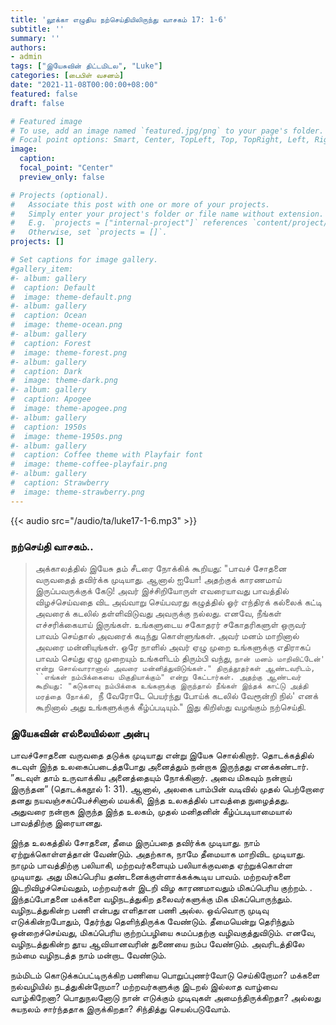 ```yaml
---
title: 'லூக்கா எழுதிய நற்செய்தியிலிருந்து வாசகம் 17: 1-6'
subtitle: ''
summary: ''
authors:
- admin
tags: ["இயேசுவின் திட்டமிடல", "Luke"]
categories: [பைபிள் வசனம்]
date: "2021-11-08T00:00:00+08:00"
featured: false
draft: false

# Featured image
# To use, add an image named `featured.jpg/png` to your page's folder.
# Focal point options: Smart, Center, TopLeft, Top, TopRight, Left, Right, BottomLeft, Bottom, BottomRight
image:
  caption:
  focal_point: "Center"
  preview_only: false

# Projects (optional).
#   Associate this post with one or more of your projects.
#   Simply enter your project's folder or file name without extension.
#   E.g. `projects = ["internal-project"]` references `content/project/deep-learning/index.md`.
#   Otherwise, set `projects = []`.
projects: []

# Set captions for image gallery.
#gallery_item:
#- album: gallery
#  caption: Default
#  image: theme-default.png
#- album: gallery
#  caption: Ocean
#  image: theme-ocean.png
#- album: gallery
#  caption: Forest
#  image: theme-forest.png
#- album: gallery
#  caption: Dark
#  image: theme-dark.png
#- album: gallery
#  caption: Apogee
#  image: theme-apogee.png
#- album: gallery
#  caption: 1950s
#  image: theme-1950s.png
#- album: gallery
#  caption: Coffee theme with Playfair font
#  image: theme-coffee-playfair.png
#- album: gallery
#  caption: Strawberry
#  image: theme-strawberry.png
---
```


{{< audio src="/audio/ta/luke17-1-6.mp3" >}}

###  நற்செய்தி வாசகம்..
> அக்காலத்தில் இயேசு தம் சீடரை நோக்கிக் கூறியது: "பாவச் சோதனை வருவதைத் தவிர்க்க முடியாது. ஆனால் ஐயோ! அதற்குக் காரணமாய் இருப்பவருக்குக் கேடு! அவர் இச்சிறியோருள் எவரையாவது பாவத்தில் விழச்செய்வதை விட அவ்வாறு செய்பவரது கழுத்தில் ஓர் எந்திரக் கல்லைக் கட்டி அவரைக் கடலில் தள்ளிவிடுவது அவருக்கு நல்லது. எனவே, நீங்கள் எச்சரிக்கையாய் இருங்கள். உங்களுடைய சகோதரர் சகோதரிகளுள் ஒருவர் பாவம் செய்தால் அவரைக் கடிந்து கொள்ளுங்கள். அவர் மனம் மாறினால் அவரை மன்னியுங்கள். ஒரே நாளில் அவர் ஏழு முறை உங்களுக்கு எதிராகப் பாவம் செய்து ஏழு முறையும் உங்களிடம் திரும்பி வந்து, `நான் மனம் மாறிவிட்டேன்' என்று சொல்வாரானால் அவரை மன்னித்துவிடுங்கள்." திருத்தூதர்கள் ஆண்டவரிடம், ``எங்கள் நம்பிக்கையை மிகுதியாக்கும்" என்று கேட்டார்கள். அதற்கு ஆண்டவர் கூறியது: "கடுகளவு நம்பிக்கை உங்களுக்கு இருந்தால் நீங்கள் இந்தக் காட்டு அத்தி மரத்தை நோக்கி, `நீ வேரோடே பெயர்ந்து போய்க் கடலில் வேரூன்றி நில்' எனக் கூறினால் அது உங்களுக்குக் கீழ்ப்படியும்." இது கிறிஸ்து வழங்கும் நற்செய்தி.

### இயேசுவின் எல்லையில்லா அன்பு
பாவச்சோதனை வருவதை தடுக்க முடியாது என்று இயேசு சொல்கிறார். தொடக்கத்தில் கடவுள் இந்த உலகைப்படைத்தபோது அனைத்தும் நன்றாக இருந்தது எனக்கண்டார். ”கடவுள் தாம் உருவாக்கிய அனைத்தையும் நோக்கினார். அவை மிகவும் நன்றாய் இருந்தன” (தொடக்கநூல் 1: 31). ஆனால், அலகை பாம்பின் வடிவில் முதல் பெற்றோரை தனது நயவஞ்சகப்பேச்சினால் மயக்கி, இந்த உலகத்தில் பாவத்தை நுழைத்தது. அதுவரை நன்றாக இருந்த இந்த உலகம், முதல் மனிதனின் கீழ்ப்படியாமையால் பாவத்திற்கு இரையானது.

இந்த உலகத்தில் சோதனை, தீமை இருப்பதை தவிர்க்க முடியாது. நாம் ஏற்றுக்கொள்ளத்தான் வேண்டும். அதற்காக, நாமே தீமையாக மாறிவிட முடியாது. நாமும் பாவத்திற்கு பலியாகி, மற்றவர்களையும் பலியாக்குவதை ஏற்றுக்கொள்ள முடியாது. அது மிகப்பெரிய தண்டனைக்குள்ளாக்கக்கூடிய பாவம். மற்றவர்களை இடறிவிழச்செய்வதும், மற்றவர்கள் இடறி விழ காரணமாவதும் மிகப்பெரிய குற்றம். . இந்தப்போதனை மக்களை வழிநடத்துகிற தலைவர்களுக்கு மிக மிகப்பொருந்தும். வழிநடத்துகின்ற பணி என்பது எளிதான பணி அல்ல. ஒவ்வொரு முடிவு எடுக்கின்றபோதும், தேர்ந்து தெளிந்திருக்க வேண்டும். தீமையென்று தெரிந்தும் ஒன்றைச்செய்வது, மிகப்பெரிய குற்றப்பழியை சுமப்பதற்கு வழிவகுத்துவிடும். எனவே, வழிநடத்துகின்ற தூய ஆவியானவரின் துணையை நம்ப வேண்டும். அவரிடத்திலே நம்மை வழிநடத்த நாம் மன்றாட வேண்டும்.

நம்மிடம் கொடுக்கப்பட்டிருக்கிற பணியை பொறுப்புணர்வோடு செய்கிறோமா? மக்களை நல்வழியில் நடத்துகின்றோமா? மற்றவர்களுக்கு இடறல் இல்லாத வாழ்வை வாழ்கிறேனா? பொதுநலனோடு நான் எடுக்கும் முடிவுகள் அமைந்திருக்கிறதா? அல்லது சுயநலம் சார்ந்ததாக இருக்கிறதா? சிந்தித்து செயல்படுவோம்.
